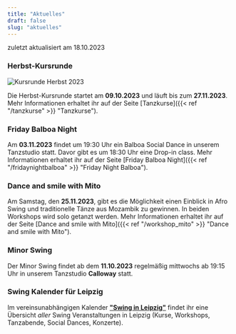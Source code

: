 ```yaml
---
title: "Aktuelles"
draft: false
slug: "aktuelles"
---
```


zuletzt aktualisiert am 18.10.2023

### Herbst-Kursrunde
![Kursrunde Herbst 2023](../slider_kurse_herbst_2023.png)

Die Herbst-Kursrunde startet am **09.10.2023** und läuft bis zum **27.11.2023**. Mehr Informationen erhaltet ihr auf der Seite [Tanzkurse]({{< ref "/tanzkurse" >}} "Tanzkurse").

### Friday Balboa Night
Am **03.11.2023** findet um 19:30 Uhr ein Balboa Social Dance in unserem Tanzstudio statt. Davor gibt es um 18:30 Uhr eine Drop-in class. Mehr Informationen erhaltet ihr auf der Seite [Friday Balboa Night]({{< ref "/fridaynightbalboa" >}} "Friday Night Balboa").

### Dance and smile with Mito
Am Samstag, den **25.11.2023**, gibt es die Möglichkeit einen Einblick in Afro Swing und traditionelle Tänze aus Mozambik zu gewinnen. In beiden Workshops wird solo getanzt werden. Mehr Informationen erhaltet ihr auf der Seite [Dance and smile with Mito]({{< ref "/workshop_mito" >}} "Dance and smile with Mito"). 

### Minor Swing
Der Minor Swing findet ab dem **11.10.2023** regelmäßig mittwochs ab 19:15 Uhr in unserem Tanzstudio **Calloway** statt.

### Swing Kalender für Leipzig
Im vereinsunabhängigen Kalender [**"Swing in Leipzig"**](https://kalender.digital/0c529f4b4448ea55b992) findet ihr eine Übersicht *aller* Swing Veranstaltungen in Leipzig (Kurse, Workshops, Tanzabende, Social Dances, Konzerte).
